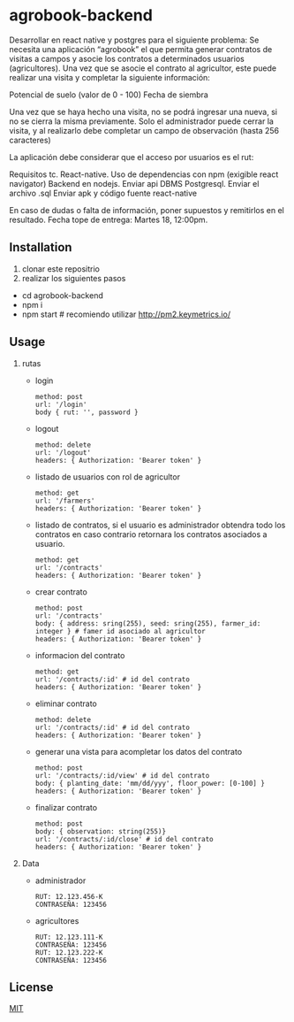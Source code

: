 # agrobook-backend
 
Desarrollar en react native y postgres para el siguiente problema:
Se necesita una aplicación “agrobook” el que permita generar contratos de visitas a campos y asocie los contratos a determinados usuarios (agricultores). Una vez que se asocie el contrato al agricultor, este puede realizar una visita y completar la siguiente información: 

Potencial de suelo (valor de 0 - 100)
Fecha de siembra

Una vez que se haya hecho una visita, no se podrá ingresar una nueva, si no se cierra la misma previamente. Solo el administrador puede cerrar la visita, y al realizarlo debe completar un campo de observación (hasta 256 caracteres)

La aplicación debe considerar que el acceso por usuarios es el rut:

Requisitos tc.
React-native. Uso de dependencias con npm (exigible react navigator) 
Backend en nodejs. Enviar api
DBMS Postgresql. Enviar el archivo .sql 
Enviar apk y código fuente react-native

En caso de dudas o falta de información, poner supuestos y remitirlos en el resultado.
Fecha tope de entrega: Martes 18, 12:00pm.

## Installation

1. clonar este repositrio
2. realizar los siguientes pasos
  - cd agrobook-backend
  - npm i
  - npm start # recomiendo utilizar http://pm2.keymetrics.io/

## Usage

1. rutas

    - login 
        ```
        method: post
        url: '/login'  
        body { rut: '', password }
        ```

    - logout
        ```
        method: delete
        url: '/logout'
        headers: { Authorization: 'Bearer token' }
        ```

    - listado de usuarios con rol de agricultor
        ```
        method: get
        url: '/farmers'
        headers: { Authorization: 'Bearer token' }
        ```

    - listado de contratos, si el usuario es administrador obtendra todo los contratos en caso contrario retornara los contratos asociados a usuario.
        ```
        method: get
        url: '/contracts'
        headers: { Authorization: 'Bearer token' }
        ```

    - crear contrato
        ```
        method: post
        url: '/contracts'
        body: { address: sring(255), seed: sring(255), farmer_id: integer } # famer id asociado al agricultor
        headers: { Authorization: 'Bearer token' }
        ```

    - informacion del contrato
        ```
        method: get
        url: '/contracts/:id' # id del contrato
        headers: { Authorization: 'Bearer token' }
        ```

    - eliminar contrato
        ```
        method: delete
        url: '/contracts/:id' # id del contrato 
        headers: { Authorization: 'Bearer token' }
        ```

    - generar una vista para acompletar los datos del contrato
        ```
        method: post
        url: '/contracts/:id/view' # id del contrato
        body: { planting_date: 'mm/dd/yyy', floor_power: [0-100] }
        headers: { Authorization: 'Bearer token' }
        ```

    - finalizar contrato
        ```
        method: post
        body: { observation: string(255)}
        url: '/contracts/:id/close' # id del contrato
        headers: { Authorization: 'Bearer token' }
        ```

2. Data
    - administrador 
        ```
        RUT: 12.123.456-K
        CONTRASEÑA: 123456  
        ```
    - agricultores 
        ```
        RUT: 12.123.111-K
        CONTRASEÑA: 123456
        RUT: 12.123.222-K
        CONTRASEÑA: 123456
        ```

## License

[MIT](https://choosealicense.com/licenses/mit/)
